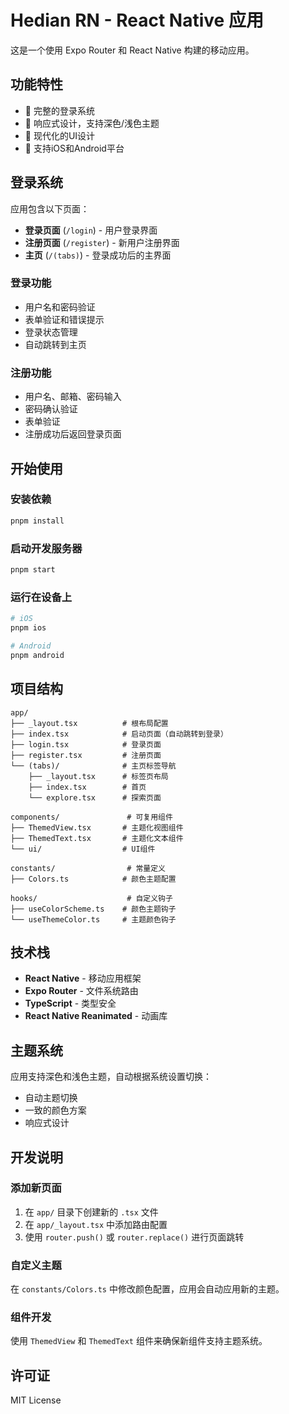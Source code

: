 # Hedian RN - React Native 应用

这是一个使用 Expo Router 和 React Native 构建的移动应用。

## 功能特性

- 🔐 完整的登录系统
- 📱 响应式设计，支持深色/浅色主题
- 🎨 现代化的UI设计
- 📱 支持iOS和Android平台

## 登录系统

应用包含以下页面：

- **登录页面** (`/login`) - 用户登录界面
- **注册页面** (`/register`) - 新用户注册界面
- **主页** (`/(tabs)`) - 登录成功后的主界面

### 登录功能

- 用户名和密码验证
- 表单验证和错误提示
- 登录状态管理
- 自动跳转到主页

### 注册功能

- 用户名、邮箱、密码输入
- 密码确认验证
- 表单验证
- 注册成功后返回登录页面

## 开始使用

### 安装依赖

```bash
pnpm install
```

### 启动开发服务器

```bash
pnpm start
```

### 运行在设备上

```bash
# iOS
pnpm ios

# Android
pnpm android
```

## 项目结构

```
app/
├── _layout.tsx          # 根布局配置
├── index.tsx            # 启动页面（自动跳转到登录）
├── login.tsx            # 登录页面
├── register.tsx         # 注册页面
└── (tabs)/              # 主页标签导航
    ├── _layout.tsx      # 标签页布局
    ├── index.tsx        # 首页
    └── explore.tsx      # 探索页面

components/               # 可复用组件
├── ThemedView.tsx       # 主题化视图组件
├── ThemedText.tsx       # 主题化文本组件
└── ui/                  # UI组件

constants/                # 常量定义
├── Colors.ts            # 颜色主题配置

hooks/                    # 自定义钩子
├── useColorScheme.ts    # 颜色主题钩子
└── useThemeColor.ts     # 主题颜色钩子
```

## 技术栈

- **React Native** - 移动应用框架
- **Expo Router** - 文件系统路由
- **TypeScript** - 类型安全
- **React Native Reanimated** - 动画库

## 主题系统

应用支持深色和浅色主题，自动根据系统设置切换：

- 自动主题切换
- 一致的颜色方案
- 响应式设计

## 开发说明

### 添加新页面

1. 在 `app/` 目录下创建新的 `.tsx` 文件
2. 在 `app/_layout.tsx` 中添加路由配置
3. 使用 `router.push()` 或 `router.replace()` 进行页面跳转

### 自定义主题

在 `constants/Colors.ts` 中修改颜色配置，应用会自动应用新的主题。

### 组件开发

使用 `ThemedView` 和 `ThemedText` 组件来确保新组件支持主题系统。

## 许可证

MIT License
